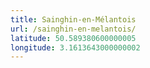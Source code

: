 ```yaml
---
title: Sainghin-en-Mélantois
url: /sainghin-en-melantois/
latitude: 50.589380600000005
longitude: 3.1613643000000002
---
```

